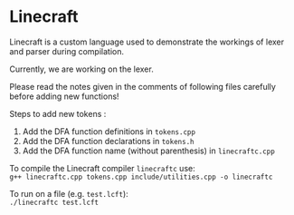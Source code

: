 # Linecraft
Linecraft is a custom language used to demonstrate the workings of lexer and parser during compilation.

Currently, we are working on the lexer.




Please read the notes given in the comments of following files carefully before adding new functions!

Steps to add new tokens :
1. Add the DFA function definitions in ```tokens.cpp```
2. Add the DFA function declarations in ```tokens.h```
3. Add the DFA function name (without parenthesis) in ```linecraftc.cpp```



To compile the Linecraft compiler ```linecraftc``` use:  
```g++ linecraftc.cpp tokens.cpp include/utilities.cpp -o linecraftc```

To run on a file (e.g. ```test.lcft```):  
```./linecraftc test.lcft```


